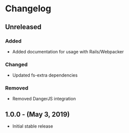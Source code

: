 Changelog
=========

Unreleased
----------
### Added
* Added documentation for usage with Rails/Webpacker

### Changed
* Updated fs-extra dependencies

### Removed
* Removed DangerJS integration

1.0.0 - (May 3, 2019)
----------
* Initial stable release